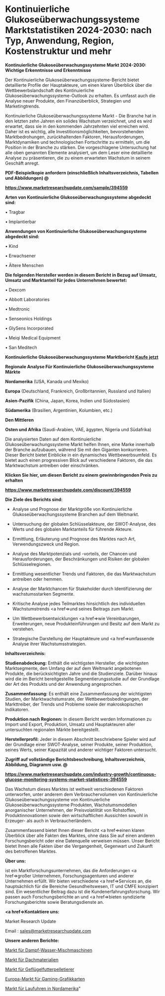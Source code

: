 # Kontinuierliche Glukoseüberwachungssysteme Marktstatistiken 2024-2030: nach Typ, Anwendung, Region, Kostenstruktur und mehr

<strong>Kontinuierliche Glukoseüberwachungssysteme Markt 2024-2030: Wichtige Erkenntnisse und Erkenntnisse</strong>

Der Kontinuierliche Glukoseüberwachungssysteme-Bericht bietet detaillierte Profile der Hauptakteure, um einen klaren Überblick über die Wettbewerbslandschaft des Kontinuierliche Glukoseüberwachungssysteme-Outlook zu erhalten. Es umfasst auch die Analyse neuer Produkte, den Finanzüberblick, Strategien und Marketingtrends.

Kontinuierliche Glukoseüberwachungssysteme Markt - Die Branche hat in den letzten zehn Jahren ein solides Wachstum verzeichnet, und es wird erwartet, dass sie in den kommenden Jahrzehnten viel erreichen wird. Daher ist es wichtig, alle Investitionsmöglichkeiten, bevorstehenden Marktbedrohungen, zurückhaltenden Faktoren, Herausforderungen, Marktdynamiken und technologischen Fortschritte zu ermitteln, um die Position in der Branche zu stärken. Die vorgeschlagene Untersuchung hat alle oben genannten Elemente analysiert, um dem Leser eine detaillierte Analyse zu präsentieren, die zu einem erwarteten Wachstum in seinem Geschäft anregt.



<strong><b>PDF-Beispielkopie anfordern (einschließlich Inhaltsverzeichnis, Tabellen und Abbildungen) @ </b></strong>

<strong><a href=https://www.marketresearchupdate.com/sample/394559>

<strong>https://www.marketresearchupdate.com/sample/394559</u></a></strong></strong>



<strong>Arten von Kontinuierliche Glukoseüberwachungssysteme abgedeckt sind:</strong>

• Tragbar

• Implantierbar



<strong>Anwendungen von Kontinuierliche Glukoseüberwachungssysteme abgedeckt sind:</strong>

• Kind

• Erwachsener

• Ältere Menschen



<strong>Die folgenden Hersteller werden in diesem Bericht in Bezug auf Umsatz, Umsatz und Marktanteil für jedes Unternehmen bewertet:</strong>

• Dexcom

• Abbott Laboratories

• Medtronic

• Senseonics Holdings

• GlySens Incorporated

• Meiqi Medical Equipment

• San Meditech



<strong>Kontinuierliche Glukoseüberwachungssysteme Marktbericht <a href=https://www.marketresearchupdate.com/buynow/394559>Kaufe jetzt</a></strong>



<strong>Regionale Analyse Für Kontinuierliche Glukoseüberwachungssysteme Märkte</strong>



<strong>Nordamerika</strong> (USA, Kanada und Mexiko)



<strong>Europa</strong> (Deutschland, Frankreich, Großbritannien, Russland und Italien)



<strong>Asien-Pazifik</strong> (China, Japan, Korea, Indien und Südostasien)



<strong>Südamerika</strong> (Brasilien, Argentinien, Kolumbien, etc.)



<strong>Den Mittleren</strong> 

<strong>Osten und Afrika</strong> (Saudi-Arabien, VAE, ägypten, Nigeria und Südafrika)

Die analysierten Daten auf dem Kontinuierliche Glukoseüberwachungssysteme Markt helfen Ihnen, eine Marke innerhalb der Branche aufzubauen, während Sie mit den Giganten konkurrieren. Dieser Bericht bietet Einblicke in ein dynamisches Wettbewerbsumfeld. Es bietet auch einen progressiven Blick auf verschiedene Faktoren, die das Marktwachstum antreiben oder einschränken.



<strong>Klicken Sie hier, um diesen Bericht zu einem gewinnbringenden Preis zu erhalten
</strong>

<strong><a href=https://www.marketresearchupdate.com/discount/394559>https://www.marketresearchupdate.com/discount/394559</b></u></strong></a>



<strong>Die Ziele des Berichts sind:</strong>

- Analyse und Prognose der Marktgröße von Kontinuierliche Glukoseüberwachungssysteme Branchen auf dem Weltmarkt.

- Untersuchung der globalen Schlüsselakteure, der SWOT-Analyse, des Werts und des globalen Marktanteils für führende Akteure.

- Ermittlung, Erläuterung und Prognose des Marktes nach Art, Verwendungszweck und Region.

- Analyse des Marktpotenzials und -vorteils, der Chancen und Herausforderungen, der Beschränkungen und Risiken der globalen Schlüsselregionen.

- Ermittlung wesentlicher Trends und Faktoren, die das Marktwachstum antreiben oder hemmen.

- Analyse der Marktchancen für Stakeholder durch Identifizierung der wachstumsstarken Segmente.

- Kritische Analyse jedes Teilmarktes hinsichtlich des individuellen Wachstumstrends <a href=>und</a> seines Beitrags zum Markt.

- Um Wettbewerbsentwicklungen <a href=>wie</a> Vereinbarungen, Erweiterungen, neue Produkteinführungen und Besitz auf dem Markt zu verstehen.

- Strategische Darstellung der Hauptakteure und <a href=>umfas</a>sende Analyse ihrer Wachstumsstrategien.



<strong>Inhaltsverzeichnis:</strong>



<strong>Studienabdeckung:</strong> Enthält die wichtigsten Hersteller, die wichtigsten Marktsegmente, den Umfang der auf dem Weltmarkt angebotenen Produkte, die berücksichtigten Jahre und die Studienziele. Darüber hinaus wird die im Bericht bereitgestellte Segmentierungsstudie auf der Grundlage der Art des Produkts und der Anwendung angesprochen.



<strong>Zusammenfassung:</strong> Es enthält eine Zusammenfassung der wichtigsten Studien, der Marktwachstumsrate, der Wettbewerbsbedingungen, der Markttreiber, der Trends und Probleme sowie der makroskopischen Indikatoren.



<strong>Produktion nach Regionen:</strong> In diesem Bericht werden Informationen zu Import und Export, Produktion, Umsatz und Hauptakteuren aller untersuchten regionalen Märkte bereitgestellt.



<strong>Herstellerprofil:</strong> Jeder in diesem Abschnitt beschriebene Spieler wird auf der Grundlage einer SWOT-Analyse, seiner Produkte, seiner Produktion, seines Werts, seiner Kapazität und anderer wichtiger Faktoren untersucht.



<strong><b>Zugriff auf vollständige Berichtsbeschreibung, Inhaltsverzeichnis, Abbildung, Diagramm usw. @ </b></strong>

<strong><a href=https://www.marketresearchupdate.com/industry-growth/continuous-glucose-monitoring-systems-market-statistices-394559>https://www.marketresearchupdate.com/industry-growth/continuous-glucose-monitoring-systems-market-statistices-394559</a></strong>

Das Wachstum dieses Marktes ist weltweit verschiedenen Faktoren unterworfen, unter anderem dem Verbrauchervolumen von Kontinuierliche Glukoseüberwachungssysteme von Kontinuierliche Glukoseüberwachungssysteme Produkten, Wachstumsmodellen anorganischer Unternehmen, der Preisvolatilität von Rohstoffen, Produktinnovationen sowie den wirtschaftlichen Aussichten sowohl in Erzeuger- als auch in Verbraucherländern.

Zusammenfassend bietet Ihnen dieser Bericht <a href=>einen</a> klaren Überblick über alle Fakten des Marktes, ohne dass Sie auf einen anderen Forschungsbericht oder eine Datenquelle verweisen müssen. Unser Bericht bietet Ihnen alle Fakten über die Vergangenheit, Gegenwart und Zukunft des betroffenen Marktes.



<strong>Über uns:</strong>

 ist ein Marktforschungsunternehmen, das die Anforderungen <a href=>großer</a> Unternehmen, Forschungsagenturen und anderer Unternehmen erfüllt. Wir bieten verschiedene <a href=>Services</a> an, die hauptsächlich für die Bereiche Gesundheitswesen, IT und CMFE konzipiert sind. Ein wesentlicher Beitrag dazu ist die Kundenerfahrungsforschung. Wir passen auch Forschungsberichte an und <a href=>bieten</a> syndizierte Forschungsberichte sowie Beratungsdienste an.



<strong><a href=>Kontaktiere uns:</a></strong>

Market Research Update

Email : sales@marketresearchupdate.com



<strong>Unsere anderen Berichte:</strong>

<a href=https://www.linkedin.com/pulse/steam-water-mixing-machine-market-size-region>Markt für Dampf-Wasser-Mischmaschinen</a>

<a href=https://www.linkedin.com/pulse/roofing-underlying-materials-market-size-trends-consumption>Markt für Dachmaterialien</a>

<a href=https://www.linkedin.com/pulse/poultry-feed-pelleters-market-size-trends-consumption>Markt für Geflügelfutterpelletierer</a>

<a href=https://www.linkedin.com/pulse/europe-gaming-graphics-card-market-2030-industry>Europa-Markt für Gaming-Grafikkarten</a>

<a href=https://www.linkedin.com/pulse/north-america-running-watches-market-trends-2023-updated>Markt für Laufuhren in Nordamerika</a>"
